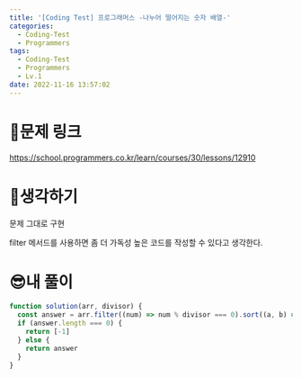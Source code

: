 ```yaml
---
title: '[Coding Test] 프로그래머스 -나누어 떨어지는 숫자 배열-'
categories:
  - Coding-Test
  - Programmers
tags:
  - Coding-Test
  - Programmers
  - Lv.1
date: 2022-11-16 13:57:02
---
```

# 📃문제 링크
https://school.programmers.co.kr/learn/courses/30/lessons/12910

# 🤨생각하기
문제 그대로 구현

filter 메서드를 사용하면 좀 더 가독성 높은 코드를 작성할 수 있다고 생각한다.

# 😎내 풀이
```js
function solution(arr, divisor) {
  const answer = arr.filter((num) => num % divisor === 0).sort((a, b) => a - b)
  if (answer.length === 0) {
    return [-1]
  } else {
    return answer
  }
}
```